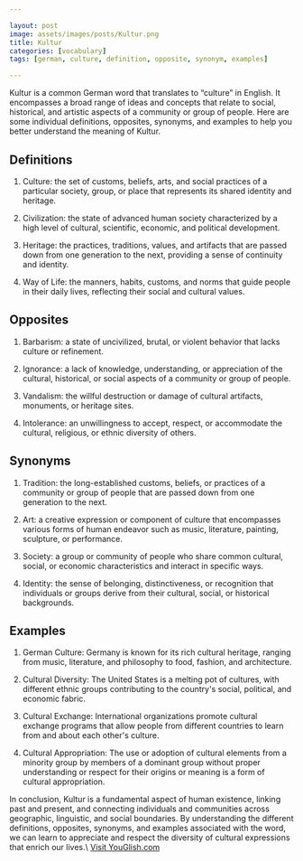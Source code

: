 ```yaml
---

layout: post
image: assets/images/posts/Kultur.png
title: Kultur
categories: [vocabulary]
tags: [german, culture, definition, opposite, synonym, examples]

---
```


Kultur is a common German word that translates to “culture” in English. It encompasses a broad range of ideas and concepts that relate to social, historical, and artistic aspects of a community or group of people. Here are some individual definitions, opposites, synonyms, and examples to help you better understand the meaning of Kultur.

## Definitions
1. Culture: the set of customs, beliefs, arts, and social practices of a particular society, group, or place that represents its shared identity and heritage.

2. Civilization: the state of advanced human society characterized by a high level of cultural, scientific, economic, and political development.

3. Heritage: the practices, traditions, values, and artifacts that are passed down from one generation to the next, providing a sense of continuity and identity.

4. Way of Life: the manners, habits, customs, and norms that guide people in their daily lives, reflecting their social and cultural values.

## Opposites
1. Barbarism: a state of uncivilized, brutal, or violent behavior that lacks culture or refinement.

2. Ignorance: a lack of knowledge, understanding, or appreciation of the cultural, historical, or social aspects of a community or group of people.

3. Vandalism: the willful destruction or damage of cultural artifacts, monuments, or heritage sites.

4. Intolerance: an unwillingness to accept, respect, or accommodate the cultural, religious, or ethnic diversity of others.

## Synonyms
1. Tradition: the long-established customs, beliefs, or practices of a community or group of people that are passed down from one generation to the next.

2. Art: a creative expression or component of culture that encompasses various forms of human endeavor such as music, literature, painting, sculpture, or performance.

3. Society: a group or community of people who share common cultural, social, or economic characteristics and interact in specific ways.

4. Identity: the sense of belonging, distinctiveness, or recognition that individuals or groups derive from their cultural, social, or historical backgrounds.

## Examples
1. German Culture: Germany is known for its rich cultural heritage, ranging from music, literature, and philosophy to food, fashion, and architecture.

2. Cultural Diversity: The United States is a melting pot of cultures, with different ethnic groups contributing to the country's social, political, and economic fabric.

3. Cultural Exchange: International organizations promote cultural exchange programs that allow people from different countries to learn from and about each other's culture.

4. Cultural Appropriation: The use or adoption of cultural elements from a minority group by members of a dominant group without proper understanding or respect for their origins or meaning is a form of cultural appropriation. 

In conclusion, Kultur is a fundamental aspect of human existence, linking past and present, and connecting individuals and communities across geographic, linguistic, and social boundaries. By understanding the different definitions, opposites, synonyms, and examples associated with the word, we can learn to appreciate and respect the diversity of cultural expressions that enrich our lives.\ <a id="yg-widget-0" class="youglish-widget" data-query="Kultur" data-lang="german" data-components="8412" data-auto-start="0" data-bkg-color="theme_light" data-title="How%20to%20pronounce%20Kultur%20in%20German"  rel="nofollow" href="https://youglish.com">Visit YouGlish.com</a><script async src="https://youglish.com/public/emb/widget.js" charset="utf-8"></script>